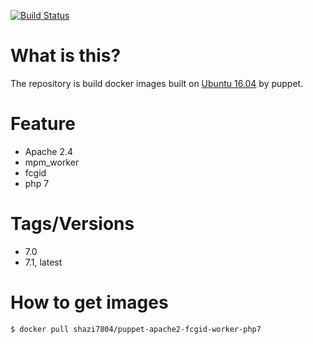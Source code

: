 [![Build Status](https://travis-ci.org/shazi7804/puppet-docker-apache2-php.svg?branch=master)](https://travis-ci.org/shazi7804/puppet-docker-apache2-php)
# What is this?
  The repository is build docker images built on [Ubuntu 16.04](http://releases.ubuntu.com/16.04/) by puppet.

# Feature
  - Apache 2.4
  - mpm_worker
  - fcgid
  - php 7

# Tags/Versions
  - 7.0
  - 7.1, latest

# How to get images

    $ docker pull shazi7804/puppet-apache2-fcgid-worker-php7

